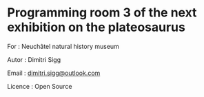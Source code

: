 # Programming room 3 of the next exhibition on the plateosaurus 

For : Neuchâtel natural history museum

Autor : Dimitri Sigg 

Email : dimitri.sigg@outlook.com

Licence : Open Source
